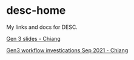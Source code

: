 # desc-home
My links and docs for DESC.

[Gen 3 slides - Chiang](https://docs.google.com/presentation/d/1EO_UBVhISBrBussCsIvJhNVxSnyfg5z6yIPaz99gA0A/edit#slide=id.g2ade3bc380_0_0)

[Gen3 workflow investications Sep 2021 - Chiang](https://github.com/LSSTDESC/gen3_workflow/wiki/Gen3--Investigations)
